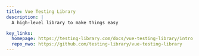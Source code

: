 ```yaml
---
title: Vue Testing Library
description: |
  A high-level library to make things easy

key_links:
  homepage: https://testing-library.com/docs/vue-testing-library/intro
  repo_nwo: https://github.com/testing-library/vue-testing-library
---
```

